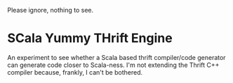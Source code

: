 Please ignore, nothing to see. 

SCala Yummy THrift Engine
=========================

An experiment to see whether a Scala based thrift compiler/code generator can generate
code closer to Scala-ness. I'm not extending the Thrift C++ compiler because, frankly,
I can't be bothered. 

